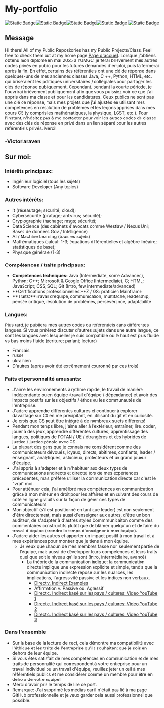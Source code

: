 # My-portfolio

[![Static Badge](https://img.shields.io/badge/Language-French-blue)](https://github.com/VictoriaRaven/My-Portfolio/blob/main/README.fr.md)[![Static Badge](https://img.shields.io/badge/Language-Spanish-orange)](https://github.com/VictoriaRaven/My-Portfolio/blob/main/README.es.md)[![Static Badge](https://img.shields.io/badge/Language-Russian-red)](https://github.com/VictoriaRaven/My-Portfolio/blob/main/README.ru.md)[![Static Badge](https://img.shields.io/badge/Language-Ukrainian-yellow)](https://github.com/VictoriaRaven/My-Portfolio/blob/main/README.uk.md) [![Static Badge](https://img.shields.io/badge/Language-Dutch-green)](https://github.com/VictoriaRaven/My-Portfolio/blob/main/README.nl.md)

## Message

Hi there! All of my Public Repositories has my Public Projects/Class. Feel free to check them out at my home page [Page d'accueil](https://github.com/VictoriaRaven?tab=repositories). Lorsque j'obtiens obtenu mon diplôme en mai 2025 à l'UMGC, je ferai brièvement mes autres codes privés en public pour les futures demandes d'emploi, puis la fermerai après la fin. En effet, certains des référentiels ont une clé de réponse dans quelques-uns de mes anciennes classes Java, C ++, Python, HTML, etc. qui briseraient les politiques universitaires / collégiales pour partager les clés de réponse publiquement. Cependant, pendant la courte période, je l'ouvrirai brièvement publiquement afin que vous puissiez voir ce que j'ai appris dans ma classe et pour les candidatures. Ceux publics ne sont pas une clé de réponse, mais mes projets que j'ai ajustés en utilisant mes compétences en résolution de problèmes et les leçons apprises dans mes cours CS (y compris les mathématiques, la physique, LGST, etc.). Pour l'instant, n'hésitez pas à me contacter pour voir les autres codes de classe avec des clés de réponse en privé dans un lien séparé pour les autres référentiels privés. Merci!

### -Victoriaraven

## Sur moi:

### Intérêts principaux:

-   Ingénieur logiciel (tous les sujets)
-   Software Developer (Any topics)

### Autres intérêts:

-   It (réseautage; sécurité; cloud);
-   Cybersécurité (piratage; antivirus; sécurité);
-   Cryptographie (hachage; msgs; sécurité);
-   Data Science (des cabinets d'avocats comme Westlaw / Nexus Uni; Bases de données Gov / Intelligence)
-   AI / Machine Learning (tous les sujets)
-   Mathématiques (calcul: 1-3; équations différentielles et algèbre linéaire; statistiques de base);
-   Physique générale (1-3)

### Compétences / traits principaux:

-   **Compétences techniques:** Java (Intermediate, some Advanced), Python; C++; Microsoft & Google Office (Intermediate), C; HTML; JavaScript;
    CSS; SQL; Git (Intro, few intermediate/advanced)
-   **Certifications professionnelles:**Z / OS: praticien Mainframe
-   **Traits:**Travail d'équipe, communication, multitâche, leadership, pensée critique, résolution de problèmes, persévérance, adaptabilité

### Langues:

Plus tard, je publierai mes autres codes ou référentiels dans différentes langues. Si vous préférez discuter d'autres sujets dans une autre langue, ce sont les langues avec lesquelles je suis compatible où le haut est plus fluide vs bas moins fluide (écriture; parlant; lecture)

-   Français
-   russe
-   ukrainien
-   D'autres (après avoir été extrêmement couronné par ces trois)

### Faits et personnalité amusants:

-   J'aime les environnements à rythme rapide, le travail de manière indépendante ou en équipe (travail d'équipe / dépendance) et avoir des impacts postifs sur les objectifs / éthos ou les communautés de l'entreprise.
-   J'adore apprendre différentes cultures et continuer à explorer davantage sur CS en me précipitant, en utilisant du git et en curiosité.
-   Je crois que CS peut être intégré à de nombreux sujets différents!
-   Pendant mon temps libre, j'aime aller à l'extérieur, entraîner, lire, coder, jouer à des jeux, apprendre différentes cultures, apprentissage des langues, politiques de l'OTAN / UE / étrangères et des hybrides de justice / justice pénale avec CS.
-   La plupart des gens que je connais me considèrent comme des communicateurs dévoués, loyaux, directs, abitimes, confiants, leader / enseignant, analytiques, astucieux, protecteurs et un grand joueur d'équipe.
-   J'ai appris à s'adapter et à m'habituer aux deux types de communications (indirects et directs) lors de mes expériences précédentes, mais préfère utiliser la communication directe car c'est le "vrai" moi.
-   Pour atténuer cela, j'ai amélioré mes compétences en communication grâce à mon mineur en droit pour les affaires et en suivant des cours de côté en ligne gratuits sur la façon de gérer ces types de communicateurs.
-   Mon objectif (s'il est positionné en tant que leader) est non seulement d'être directement, mais aussi d'enseigner aux autres, d'être un bon auditeur, de s'adapter à d'autres styles Commmunicaiton comme des commentaires constructifs plutôt que de blâmer quelqu'un et de faire du travail d'équipe (prendre le temps d'enseigner à mon équipe).
-   J'adore aider les autres et apporter un impact positif à mon travail et à mes expériences pour montrer que je tiens à mon équipe.
    -   Je veux que chacun de mes membres fasse non seulement partie de l'équipe, mais aussi de développer leurs compétences et leurs traits quel que soit le niveau qu'ils sont (intro, intermédiaire, avancé)
        -   La théorie de la communication indique: la communication directe implique une expression explicite et simple, tandis que la communication indirecte repose sur les nuances, les implications, l'agressivité passive et les indices non verbaux.
            -   [Direct v. Indirect Examples](https://www.indeed.com/career-advice/career-development/direct-communication)
            -   [Affirmation v. Passive ou. Agressif](https://youtu.be/KmrokQdsjTA?feature=shared)
            -   [Direct c. Indirect basé sur les pays / cultures: Video YouTube 1](https://youtu.be/0W9iLrfyq20?si=9dHIS2LGlFsGASew)
            -   [Direct c. Indirect basé sur les pays / cultures: Video YouTube 2](https://youtu.be/ZjwiX6KNAHE?feature=shared&t=229)
            -   [Direct c. Indirect basé sur les pays / cultures: Video YouTube 3](https://youtu.be/qKViQSnW-UA?si=fBhuKTvSY6Wy9VXX)

### Dans l'ensemble

-   Sur la base de la lecture de ceci, cela démontre ma compatibilité avec l'éthique et les traits de l'entreprise qu'ils souhaitent que je sois en dehors de leur équipe.
-   Si vous êtes satisfait de mes compétences en communication et de mes traits de personnalité qui correspondent à votre entreprise pour un travail individuel ou un travail d'équipe, veuillez jeter un œil à mes référentiels publics et me considérer comme un membre pour être en dehors de votre équipe!
-   Merci d'avoir pris le temps de lire ce post.
-   Remarque: J'ai supprimé les médias car il n'était pas lié à ma page GitHub professionnelle et je veux garder cela aussi professionnel que possible.

